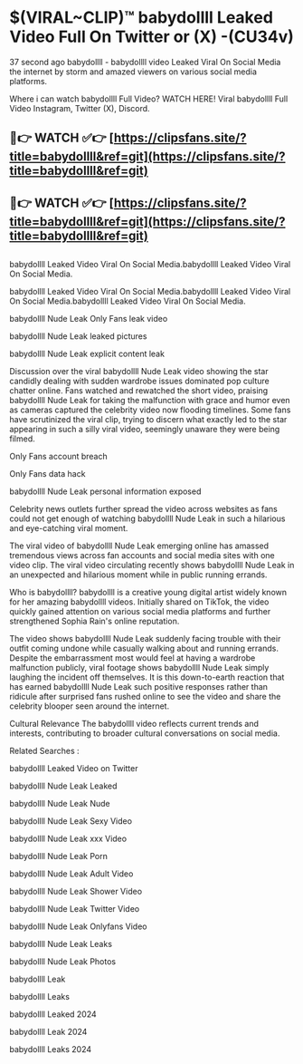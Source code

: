 # $(VIRAL~CLIP)™ babydollll Leaked Video Full On Twitter or (X) -(CU34v)
37 second ago babydollll - babydollll video Leaked Viral On Social Media the internet by storm and amazed viewers on various social media platforms.

Where i can watch babydollll Full Video? WATCH HERE! Viral babydollll Full Video Instagram, Twitter (X), Discord.

## 🔴👉 WATCH ✅👉 [https://clipsfans.site/?title=babydollll&ref=git](https://clipsfans.site/?title=babydollll&ref=git)
## 🔴👉 WATCH ✅👉 [https://clipsfans.site/?title=babydollll&ref=git](https://clipsfans.site/?title=babydollll&ref=git)
##
babydollll Leaked Video Viral On Social Media.babydollll Leaked Video Viral On Social Media.

babydollll Leaked Video Viral On Social Media.babydollll Leaked Video Viral On Social Media.babydollll Leaked Video Viral On Social Media.

babydollll Nude Leak Only Fans leak video

babydollll Nude Leak leaked pictures

babydollll Nude Leak explicit content leak

Discussion over the viral babydollll Nude Leak video showing the star candidly dealing with sudden wardrobe issues dominated pop culture chatter online. Fans watched and rewatched the short video, praising babydollll Nude Leak for taking the malfunction with grace and humor even as cameras captured the celebrity video now flooding timelines. Some fans have scrutinized the viral clip, trying to discern what exactly led to the star appearing in such a silly viral video, seemingly unaware they were being filmed.


Only Fans account breach

Only Fans data hack

babydollll Nude Leak personal information exposed

Celebrity news outlets further spread the video across websites as fans could not get enough of watching babydollll Nude Leak in such a hilarious and eye-catching viral moment.


The viral video of babydollll Nude Leak emerging online has amassed tremendous views across fan accounts and social media sites with one video clip. The viral video circulating recently shows babydollll Nude Leak in an unexpected and hilarious moment while in public running errands.


Who is babydollll? babydollll is a creative young digital artist widely known for her amazing babydollll videos. Initially shared on TikTok, the video quickly gained attention on various social media platforms and further strengthened Sophia Rain's online reputation.

The video shows babydollll Nude Leak suddenly facing trouble with their outfit coming undone while casually walking about and running errands. Despite the embarrassment most would feel at having a wardrobe malfunction publicly, viral footage shows babydollll Nude Leak simply laughing the incident off themselves. It is this down-to-earth reaction that has earned babydollll Nude Leak such positive responses rather than ridicule after surprised fans rushed online to see the video and share the celebrity blooper seen around the internet.

Cultural Relevance The babydollll video reflects current trends and interests, contributing to broader cultural conversations on social media.

Related Searches :

babydollll Leaked Video on Twitter

babydollll Nude Leak Leaked

babydollll Nude Leak Nude

babydollll Nude Leak Sexy Video

babydollll Nude Leak xxx Video

babydollll Nude Leak Porn

babydollll Nude Leak Adult Video

babydollll Nude Leak Shower Video

babydollll Nude Leak Twitter Video

babydollll Nude Leak Onlyfans Video

babydollll Nude Leak Leaks

babydollll Nude Leak Photos

babydollll Leak

babydollll Leaks

babydollll Leaked 2024

babydollll Leak 2024

babydollll Leaks 2024
